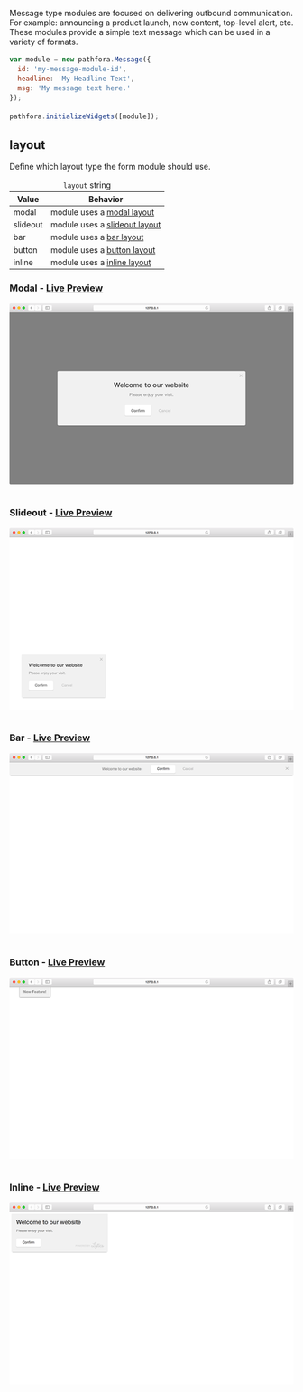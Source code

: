 Message type modules are focused on delivering outbound communication. For example: announcing a product launch, new content, top-level alert, etc. These modules provide a simple text message which can be used in a variety of formats.

``` javascript
var module = new pathfora.Message({
  id: 'my-message-module-id',
  headline: 'My Headline Text',
  msg: 'My message text here.'
});

pathfora.initializeWidgets([module]);
```

## layout

Define which layout type the form module should use.

<table>
  <thead>
    <tr>
      <td colspan="2" align="center"><code>layout</code> string</td>
    </tr>
    <tr>
      <th>Value</th>
      <th>Behavior</th>
    </tr>
  </thead>
  
  <tr>
    <td>modal</td>
    <td>module uses a <a href="../../layouts/modal">modal layout</a></td>
  </tr>
  <tr>
    <td>slideout</td>
    <td>module uses a <a href="../../layouts/slideout">slideout layout</a></td>
  </tr>
  <tr>
    <td>bar</td>
    <td>module uses a <a href="../../layouts/bar">bar layout</a></td>
  </tr>
  <tr>
    <td>button</td>
    <td>module uses a <a href="../../layouts/button">button layout</a></td>
  </tr>
  <tr>
    <td>inline</td>
    <td>module uses a <a href="../../layouts/inline">inline layout</a></td>
  </tr>
</table>

<h3>Modal - <a href="../../examples/preview/types/message/modal.html" target="_blank">Live Preview</a></h3>

![Modal Message Module](../examples/img/types/message/modal.png)

<pre data-src="../../examples/src/types/message/modal.js"></pre>


<h3>Slideout - <a href="../../examples/preview/types/message/slideout.html" target="_blank">Live Preview</a></h3>

![Slideout Message Module](../examples/img/types/message/slideout.png)

<pre data-src="../../examples/src/types/message/slideout.js"></pre>


<h3>Bar - <a href="../../examples/preview/types/message/bar.html" target="_blank">Live Preview</a></h3>

![Bar Message Module](../examples/img/types/message/bar.png)

<pre data-src="../../examples/src/types/message/bar.js"></pre>


<h3>Button - <a href="../../examples/preview/types/message/button.html" target="_blank">Live Preview</a></h3>

![Button Message Module](../examples/img/types/message/button.png)

<pre data-src="../../examples/src/types/message/button.js"></pre>

<h3>Inline - <a href="../../examples/preview/types/message/inline.html" target="_blank">Live Preview</a></h3>

![Inline Message Module](../examples/img/types/message/inline.png)

<pre data-src="../../examples/src/types/message/inline.js"></pre>
